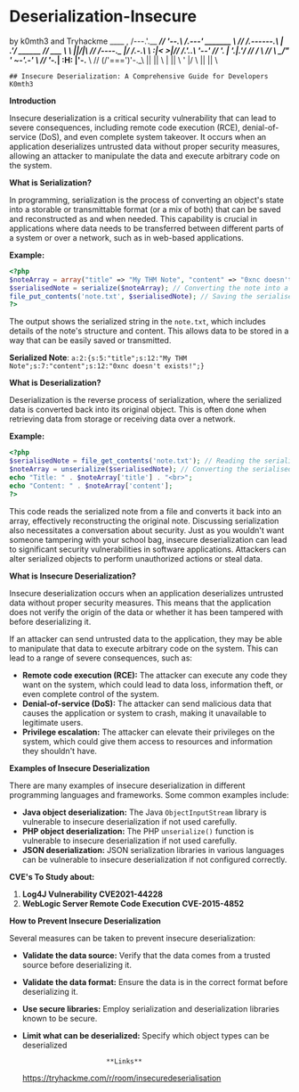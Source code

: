 # Deserialization-Insecure
 by k0mth3 and Tryhackme
           ____                      ,
          /---.'.__             ____//
               '--.\           /.---'
          _______  \\         //
        /.------.\  \|      .'/  ______
       //  ___  \ \ ||/|\  //  _/_----.\__
      |/  /.-.\  \ \:|< >|// _/.'..\   '--'
         //   \'. | \'.|.'/ /_/ /  \\
        //     \ \_\/" ' ~\-'.-'    \\
       //       '-._| :H: |'-.__     \\
      //           (/'==='\)'-._\     ||
      ||                        \\    \|
      ||                         \\    '
      |/                          \\
                                   ||
                                   ||
                                   \\

    ## Insecure Deserialization: A Comprehensive Guide for Developers K0mth3

**Introduction**

Insecure deserialization is a critical security vulnerability that can lead to severe consequences, including remote code execution (RCE), denial-of-service (DoS), and even complete system takeover. It occurs when an application deserializes untrusted data without proper security measures, allowing an attacker to manipulate the data and execute arbitrary code on the system.

**What is Serialization?**

In programming, serialization is the process of converting an object's state into a storable or transmittable format (or a mix of both) that can be saved and reconstructed as and when needed. This capability is crucial in applications where data needs to be transferred between different parts of a system or over a network, such as in web-based applications.

**Example:**

```php
<?php
$noteArray = array("title" => "My THM Note", "content" => "0xnc doesn't exists!");
$serialisedNote = serialize($noteArray); // Converting the note into a storable format
file_put_contents('note.txt', $serialisedNote); // Saving the serialised note to a file
?>
```

The output shows the serialized string in the `note.txt`, which includes details of the note's structure and content. This allows data to be stored in a way that can be easily saved or transmitted.

**Serialized Note**: `a:2:{s:5:"title";s:12:"My THM Note";s:7:"content";s:12:"0xnc doesn't exists!";}`

**What is Deserialization?**

Deserialization is the reverse process of serialization, where the serialized data is converted back into its original object. This is often done when retrieving data from storage or receiving data over a network.

**Example:**

```php
<?php
$serialisedNote = file_get_contents('note.txt'); // Reading the serialised note from the file
$noteArray = unserialize($serialisedNote); // Converting the serialised string back into a PHP array
echo "Title: " . $noteArray['title'] . "<br>";
echo "Content: " . $noteArray['content'];
?>
```

This code reads the serialized note from a file and converts it back into an array, effectively reconstructing the original note. Discussing serialization also necessitates a conversation about security. Just as you wouldn't want someone tampering with your school bag, insecure deserialization can lead to significant security vulnerabilities in software applications. Attackers can alter serialized objects to perform unauthorized actions or steal data.

**What is Insecure Deserialization?**

Insecure deserialization occurs when an application deserializes untrusted data without proper security measures. This means that the application does not verify the origin of the data or whether it has been tampered with before deserializing it.

If an attacker can send untrusted data to the application, they may be able to manipulate that data to execute arbitrary code on the system. This can lead to a range of severe consequences, such as:

* **Remote code execution (RCE):** The attacker can execute any code they want on the system, which could lead to data loss, information theft, or even complete control of the system.
* **Denial-of-service (DoS):** The attacker can send malicious data that causes the application or system to crash, making it unavailable to legitimate users.
* **Privilege escalation:** The attacker can elevate their privileges on the system, which could give them access to resources and information they shouldn't have.

**Examples of Insecure Deserialization**

There are many examples of insecure deserialization in different programming languages and frameworks. Some common examples include:

* **Java object deserialization:** The Java `ObjectInputStream` library is vulnerable to insecure deserialization if not used carefully.
* **PHP object deserialization:** The PHP `unserialize()` function is vulnerable to insecure deserialization if not used carefully.
* **JSON deserialization:** JSON serialization libraries in various languages can be vulnerable to insecure deserialization if not configured correctly.

**CVE's To Study about:**

1. **Log4J Vulnerability CVE2021-44228**
2. **WebLogic Server Remote Code Execution CVE-2015-4852**

**How to Prevent Insecure Deserialization**

Several measures can be taken to prevent insecure deserialization:

* **Validate the data source:** Verify that the data comes from a trusted source before deserializing it.
* **Validate the data format:** Ensure the data is in the correct format before deserializing it.
* **Use secure libraries:** Employ serialization and deserialization libraries known to be secure.
* **Limit what can be deserialized:** Specify which object types can be deserialized

                           **Links**
  https://tryhackme.com/r/room/insecuredeserialisation
